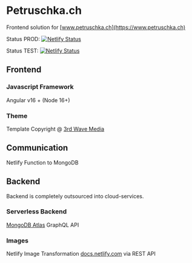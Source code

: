 # Petruschka.ch
Frontend solution for [www.petruschka.ch](https://www.petruschka.ch)

Status PROD:
[![Netlify Status](https://api.netlify.com/api/v1/badges/8e7e5cd9-0ea9-495e-9f96-411428cdef87/deploy-status)](https://app.netlify.com/sites/petruschka/deploys)

Status TEST:
[![Netlify Status](https://api.netlify.com/api/v1/badges/414ff289-67e6-4868-be3e-2b6590e48031/deploy-status)](https://app.netlify.com/sites/petruschka-dev/deploys)

## Frontend
### Javascript Framework
Angular v16 + (Node 16+)

### Theme
Template Copyright @ [3rd Wave Media](http://themes.3rdwavemedia.com/)

## Communication
Netlify Function to MongoDB

## Backend
Backend is completely outsourced into cloud-services.

### Serverless Backend
[MongoDB Atlas](https://www.mongodb.com/cloud/atlas) GraphQL API
### Images
Netlify Image Transformation  [docs.netlify.com](https://docs.netlify.com/large-media/transform-images/) via REST API
